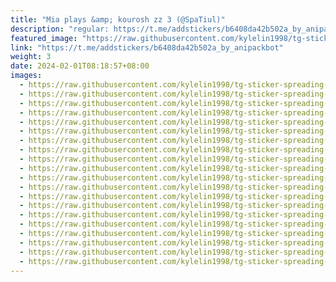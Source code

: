 ```yaml
---
title: "Mia plays &amp; kourosh zz 3 (@SpaTiul)"
description: "regular: https://t.me/addstickers/b6408da42b502a_by_anipackbot"
featured_image: "https://raw.githubusercontent.com/kylelin1998/tg-sticker-spreading-worldwide-images/main/img/b88d075c-a8bf-46f4-a6c3-8683d863affd.jpg"
link: "https://t.me/addstickers/b6408da42b502a_by_anipackbot"
weight: 3
date: 2024-02-01T08:18:57+08:00
images:
  - https://raw.githubusercontent.com/kylelin1998/tg-sticker-spreading-worldwide-images/main/img/b88d075c-a8bf-46f4-a6c3-8683d863affd.jpg
  - https://raw.githubusercontent.com/kylelin1998/tg-sticker-spreading-worldwide-images/main/img/37765a70-d9ed-4a6e-a12b-76d587ec3a7d.jpg
  - https://raw.githubusercontent.com/kylelin1998/tg-sticker-spreading-worldwide-images/main/img/02068ef1-7d3e-4908-8398-232e46b4e530.jpg
  - https://raw.githubusercontent.com/kylelin1998/tg-sticker-spreading-worldwide-images/main/img/bc9f0f9c-e163-4967-ac2d-1e6925ce69f1.jpg
  - https://raw.githubusercontent.com/kylelin1998/tg-sticker-spreading-worldwide-images/main/img/47f158ad-faba-4569-9486-db3276acd261.jpg
  - https://raw.githubusercontent.com/kylelin1998/tg-sticker-spreading-worldwide-images/main/img/11f8b828-3e08-49dc-a7f0-253ec815a4b9.jpg
  - https://raw.githubusercontent.com/kylelin1998/tg-sticker-spreading-worldwide-images/main/img/c5f46cc4-5dd7-4e0b-8f38-c51044d20b21.jpg
  - https://raw.githubusercontent.com/kylelin1998/tg-sticker-spreading-worldwide-images/main/img/63dd02fe-c82a-46fb-8250-074225ee6fce.jpg
  - https://raw.githubusercontent.com/kylelin1998/tg-sticker-spreading-worldwide-images/main/img/78140428-077d-4e6a-9b7f-844d3d78160b.jpg
  - https://raw.githubusercontent.com/kylelin1998/tg-sticker-spreading-worldwide-images/main/img/9a0f64da-667a-49d4-bade-ad3e7cf940bf.jpg
  - https://raw.githubusercontent.com/kylelin1998/tg-sticker-spreading-worldwide-images/main/img/5ca7f0a0-4c53-4bcb-aa1e-62f479ad8bda.jpg
  - https://raw.githubusercontent.com/kylelin1998/tg-sticker-spreading-worldwide-images/main/img/d1c47eee-9617-434a-a986-f9302b7c54a7.jpg
  - https://raw.githubusercontent.com/kylelin1998/tg-sticker-spreading-worldwide-images/main/img/c7fc3c23-25ec-4bb3-8d41-6ae91c167c4a.jpg
  - https://raw.githubusercontent.com/kylelin1998/tg-sticker-spreading-worldwide-images/main/img/cbf48b86-6fa6-4b6c-9b5d-5a7dd8f07582.jpg
  - https://raw.githubusercontent.com/kylelin1998/tg-sticker-spreading-worldwide-images/main/img/6df9c25a-fded-49c8-a7cf-5320a0db8387.jpg
  - https://raw.githubusercontent.com/kylelin1998/tg-sticker-spreading-worldwide-images/main/img/9a853edf-43ce-46fe-8c46-ebbfca04a1f6.jpg
  - https://raw.githubusercontent.com/kylelin1998/tg-sticker-spreading-worldwide-images/main/img/4fcd327e-726e-47b7-9a5e-5b54188aee19.jpg
  - https://raw.githubusercontent.com/kylelin1998/tg-sticker-spreading-worldwide-images/main/img/c293f05e-67fc-4bc9-96b2-b31b4aaeef0c.jpg
  - https://raw.githubusercontent.com/kylelin1998/tg-sticker-spreading-worldwide-images/main/img/ade826dd-06bc-4779-822e-40e0f6e37ab4.jpg
  - https://raw.githubusercontent.com/kylelin1998/tg-sticker-spreading-worldwide-images/main/img/d0ee2338-5788-4e80-9271-df79049e7b2c.jpg
---
```

